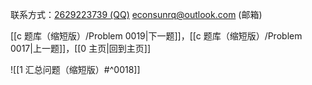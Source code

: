 联系方式：<a href="https://qm.qq.com/q/iA1sKuakak">2629223739 (QQ)</a> <a href="mailto:econsunrq@outlook.com">econsunrq@outlook.com (邮箱)</a>

[[c 题库（缩短版）/Problem 0019|下一题]]，[[c 题库（缩短版）/Problem 0017|上一题]]，[[0 主页|回到主页]]

![[1 汇总问题（缩短版）#^0018]]
